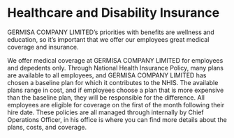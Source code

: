# Healthcare and Disability Insurance

GERMISA COMPANY LIMITED’s priorities with benefits are wellness and education, so it’s important that we offer our employees great medical coverage and insurance.

We offer medical coverage at GERMISA COMPANY LIMITED for employees and depedents only. Through National Health Insurance Policy, many plans are available to all employees, and GERMISA COMPANY LIMITED has chosen a baseline plan for which it contributes to the NHIS. The available plans range in cost, and if employees choose a plan that is more expensive than the baseline plan, they will be responsible for the difference. All employees are eligible for coverage on the first of the month following their hire date. These policies are all managed through internally by Chief Operations Officer, in his office is where you can find more details about the plans, costs, and coverage.



